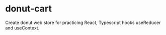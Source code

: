 # donut-cart
Create donut web store for practicing React, Typescript hooks useReducer and useContext.
